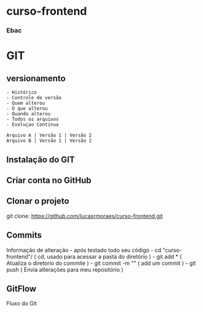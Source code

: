 # curso-frontend
### Ebac

# GIT
## versionamento
    - Histórico
    - Controle de versão
    - Quem alterou
    - O que alterou
    - Quando alterou
    - Todos os arquivos
    - Evoluçao Continua

    Arquivo A | Versão 1 | Versão 2
    Arquivo B | Versão 1 | Versão 2

## Instalação do GIT

## Criar conta no GitHub

## Clonar o projeto
git clone: https://github.com/lucasrmoraes/curso-frontend.git

## Commits

Informação de alteração
    - após testado todo seu código
    - cd "curso-frontend"/ ( cd, usado para acessar a pasta do diretório )
    - git add * ( Atualiza o diretorio do commite )
    - git commit -m "" ( add um commit )
    - git push ( Envia alterações para meu repositório )

## GitFlow
Fluxo do Git
